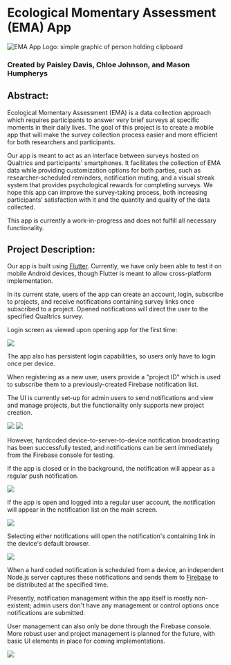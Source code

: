# Ecological Momentary Assessment (EMA) App
![EMA App Logo: simple graphic of person holding clipboard](../assets/images/logo.png)

### Created by Paisley Davis, Chloe Johnson, and Mason Humpherys

## Abstract:

Ecological Momentary Assessment (EMA) is a data collection approach which requires participants to answer very brief surveys at specific moments in their daily lives. The goal of this project is to create a mobile app that will make the survey collection process easier and more efficient for both researchers and participants. 

Our app is meant to act as an interface between surveys hosted on Qualtrics and participants' smartphones. It facilitates the collection of EMA data while providing customization options for both parties, such as researcher-scheduled reminders, notification muting, and a visual streak system that provides psychological rewards for completing surveys. We hope this app can improve the survey-taking process, both increasing participants’ satisfaction with it and the quantity and quality of the data collected.  
  
This app is currently a work-in-progress and does not fulfill all necessary functionality. 

## Project Description:

Our app is built using [Flutter](https://flutter.dev/). Currently, we have only been able to test it on mobile Android devices, though Flutter is meant to allow cross-platform implementation. 

In its current state, users of the app can create an account, login, subscribe to projects, and receive notifications containing survey links once subscribed to a project. Opened notifications will direct the user to the specified Qualtrics survey.   
  
Login screen as viewed upon opening app for the first time:  

![](images/login.png)  
  
The app also has persistent login capabilities, so users only have to login once per device. 

When registering as a new user, users provide a "project ID" which is used to subscribe them to a previously-created Firebase notification list.  
  
The UI is currently set-up for admin users to send notifications and view and manage projects, but the functionality only supports new project creation.  

![](images/admin.png) 
![](images/new-project.png)  
  
However, hardcoded device-to-server-to-device notification broadcasting has been successfully tested, and notifications can be sent immediately from the Firebase console for testing. 
  
If the app is closed or in the background, the notification will appear as a regular push notification.   
  
![](images/notif.png)

If the app is open and logged into a regular user account, the notification will appear in the notification list on the main screen.   
  
![](images/in-app.png)

Selecting either notifications will open the notification's containing link in the device's default browser. 

![](images/link-site.png)

When a hard coded notification is scheduled from a device, an independent Node.js server captures these notifications and sends them to [Firebase](https://firebase.google.com/) to be distributed at the specified time. 

Presently, notification management within the app itself is mostly non-existent; admin users don't have any management or control options once notifications are submitted. 

User management can also only be done through the Firebase console. More robust user and project management is planned for the future, with basic UI elements in place for coming implementations.
  
![](images/project-list.png)
